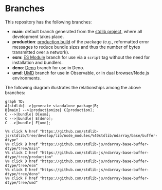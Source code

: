 <!--

@license Apache-2.0

Copyright (c) 2022 The Stdlib Authors.

Licensed under the Apache License, Version 2.0 (the "License");
you may not use this file except in compliance with the License.
You may obtain a copy of the License at

    http://www.apache.org/licenses/LICENSE-2.0

Unless required by applicable law or agreed to in writing, software
distributed under the License is distributed on an "AS IS" BASIS,
WITHOUT WARRANTIES OR CONDITIONS OF ANY KIND, either express or implied.
See the License for the specific language governing permissions and
limitations under the License.

-->

# Branches

This repository has the following branches:

-   **main**: default branch generated from the [stdlib project][stdlib-url], where all development takes place.
-   **production**: [production build][production-url] of the package (e.g., reformatted error messages to reduce bundle sizes and thus the number of bytes transmitted over a network).
-   **esm**: [ES Module][esm-url] branch for use via a `script` tag without the need for installation and bundlers.
-   **deno**: [Deno][deno-url] branch for use in Deno.
-   **umd**: [UMD][umd-url] branch for use in Observable, or in dual browser/Node.js environments.

The following diagram illustrates the relationships among the above branches:

```mermaid
graph TD;
A[stdlib]-->|generate standalone package|B;
B[main] -->|productionize| C[production];
C -->|bundle| D[esm];
C -->|bundle| E[deno];
C -->|bundle| F[umd];

%% click A href "https://github.com/stdlib-js/stdlib/tree/develop/lib/node_modules/%40stdlib/ndarray/base/buffer-dtype"
%% click B href "https://github.com/stdlib-js/ndarray-base-buffer-dtype/tree/main"
%% click C href "https://github.com/stdlib-js/ndarray-base-buffer-dtype/tree/production"
%% click D href "https://github.com/stdlib-js/ndarray-base-buffer-dtype/tree/esm"
%% click E href "https://github.com/stdlib-js/ndarray-base-buffer-dtype/tree/deno"
%% click F href "https://github.com/stdlib-js/ndarray-base-buffer-dtype/tree/umd"
```

[stdlib-url]: https://github.com/stdlib-js/stdlib/tree/develop/lib/node_modules/%40stdlib/ndarray/base/buffer-dtype
[production-url]: https://github.com/stdlib-js/ndarray-base-buffer-dtype/tree/production
[deno-url]: https://github.com/stdlib-js/ndarray-base-buffer-dtype/tree/deno
[umd-url]: https://github.com/stdlib-js/ndarray-base-buffer-dtype/tree/umd
[esm-url]: https://github.com/stdlib-js/ndarray-base-buffer-dtype/tree/esm